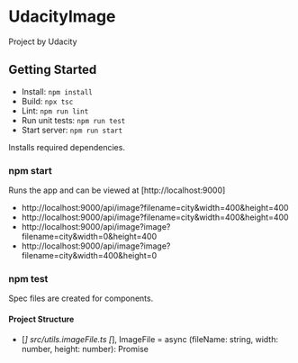 # UdacityImage

Project by Udacity
## Getting Started
- Install: ```npm install```
- Build: ```npx tsc```
- Lint: ```npm run lint```
- Run unit tests: ```npm run test```
- Start server: ```npm run start```

Installs required dependencies.

### npm start
Runs the app and can be viewed at [http://localhost:9000]
- http://localhost:9000/api/image?filename=city&width=400&height=400
- http://localhost:9000/api/image?filename=city&width=400&height=400
- http://localhost:9000/api/image?image?filename=city&width=0&height=400
- http://localhost:9000/api/image?image?filename=city&width=400&height=0

### npm test
Spec files are created for components.

#### Project Structure
- [*] src/utils.imageFile.ts [*], ImageFile = async (fileName: string, width: number, height: number): Promise<string>


